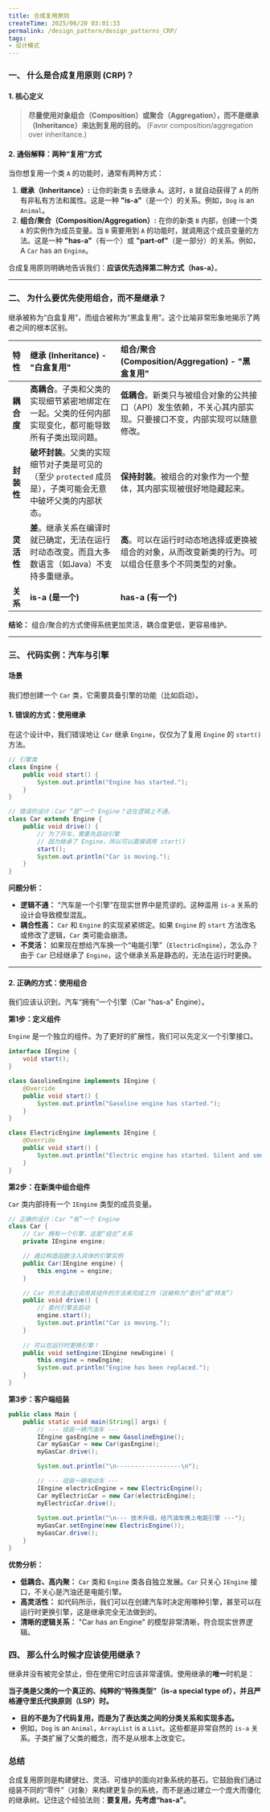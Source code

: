 ```yaml
---
title: 合成复用原则
createTime: 2025/06/20 03:01:33
permalink: /design_pattern/design_patterns_CRP/
tags:
- 设计模式
---
```



### 一、 什么是合成复用原则 (CRP)？

#### 1. 核心定义

> **尽量使用对象组合（Composition）或聚合（Aggregation），而不是继承（Inheritance）来达到复用的目的。**
> (Favor composition/aggregation over inheritance.)

#### 2. 通俗解释：两种“复用”方式

当你想复用一个类 `A` 的功能时，通常有两种方式：

1.  **继承（Inheritance）:** 让你的新类 `B` 去继承 `A`。这时，`B` 就自动获得了 `A` 的所有非私有方法和属性。这是一种 **"is-a"**（是一个）的关系。例如，`Dog` is an `Animal`。
2.  **组合/聚合（Composition/Aggregation）:** 在你的新类 `B` 内部，创建一个类 `A` 的实例作为成员变量。当 `B` 需要用到 `A` 的功能时，就调用这个成员变量的方法。这是一种 **"has-a"**（有一个）或 **"part-of"**（是一部分）的关系。例如，A `Car` has an `Engine`。

合成复用原则明确地告诉我们：**应该优先选择第二种方式（has-a）**。

---

### 二、 为什么要优先使用组合，而不是继承？

继承被称为“白盒复用”，而组合被称为“黑盒复用”。这个比喻非常形象地揭示了两者之间的根本区别。

| 特性 | 继承 (Inheritance) - "白盒复用" | 组合/聚合 (Composition/Aggregation) - "黑盒复用" |
| :--- | :--- | :--- |
| **耦合度** | **高耦合**。子类和父类的实现细节紧密地绑定在一起。父类的任何内部实现变化，都可能导致所有子类出现问题。 | **低耦合**。新类只与被组合对象的公共接口（API）发生依赖，不关心其内部实现。只要接口不变，内部实现可以随意修改。 |
| **封装性** | **破坏封装**。父类的实现细节对子类是可见的（至少 `protected` 成员是），子类可能会无意中破坏父类的内部状态。 | **保持封装**。被组合的对象作为一个整体，其内部实现被很好地隐藏起来。 |
| **灵活性** | **差**。继承关系在编译时就已确定，无法在运行时动态改变。而且大多数语言（如Java）不支持多重继承。 | **高**。可以在运行时动态地选择或更换被组合的对象，从而改变新类的行为。可以组合任意多个不同类型的对象。 |
| **关系** | **is-a (是一个)** | **has-a (有一个)** |

**结论：** 组合/聚合的方式使得系统更加灵活，耦合度更低，更容易维护。

---

### 三、 代码实例：汽车与引擎

#### 场景
我们想创建一个 `Car` 类，它需要具备引擎的功能（比如启动）。

#### 1. 错误的方式：使用继承

在这个设计中，我们错误地让 `Car` 继承 `Engine`，仅仅为了复用 `Engine` 的 `start()` 方法。

```java
// 引擎类
class Engine {
    public void start() {
        System.out.println("Engine has started.");
    }
}

// 错误的设计：Car “是”一个 Engine？这在逻辑上不通。
class Car extends Engine {
    public void drive() {
        // 为了开车，需要先启动引擎
        // 因为继承了 Engine，所以可以直接调用 start()
        start(); 
        System.out.println("Car is moving.");
    }
}
```

**问题分析：**

*   **逻辑不通：** “汽车是一个引擎”在现实世界中是荒谬的。这种滥用 `is-a` 关系的设计会导致模型混乱。
*   **耦合性高：** `Car` 和 `Engine` 的实现紧紧绑定。如果 `Engine` 的 `start` 方法改名或修改了逻辑，`Car` 类可能会崩溃。
*   **不灵活：** 如果现在想给汽车换一个“电能引擎”（`ElectricEngine`），怎么办？由于 `Car` 已经继承了 `Engine`，这个继承关系是静态的，无法在运行时更换。

---

#### 2. 正确的方式：使用组合

我们应该认识到，汽车“拥有”一个引擎（Car "has-a" Engine）。

**第1步：定义组件**

`Engine` 是一个独立的组件。为了更好的扩展性，我们可以先定义一个引擎接口。

```java
interface IEngine {
    void start();
}

class GasolineEngine implements IEngine {
    @Override
    public void start() {
        System.out.println("Gasoline engine has started.");
    }
}

class ElectricEngine implements IEngine {
    @Override
    public void start() {
        System.out.println("Electric engine has started. Silent and smooth!");
    }
}
```

**第2步：在新类中组合组件**

`Car` 类内部持有一个 `IEngine` 类型的成员变量。

```java
// 正确的设计：Car “有”一个 Engine
class Car {
    // Car 拥有一个引擎，这是“组合”关系
    private IEngine engine;

    // 通过构造函数注入具体的引擎实例
    public Car(IEngine engine) {
        this.engine = engine;
    }

    // Car 的方法通过调用其组件的方法来完成工作（这被称为“委托”或“转发”）
    public void drive() {
        // 委托引擎去启动
        engine.start(); 
        System.out.println("Car is moving.");
    }
    
    // 可以在运行时更换引擎！
    public void setEngine(IEngine newEngine) {
        this.engine = newEngine;
        System.out.println("Engine has been replaced.");
    }
}
```

**第3步：客户端组装**

```java
public class Main {
    public static void main(String[] args) {
        // --- 组装一辆汽油车 ---
        IEngine gasEngine = new GasolineEngine();
        Car myGasCar = new Car(gasEngine);
        myGasCar.drive();

        System.out.println("\n------------------\n");

        // --- 组装一辆电动车 ---
        IEngine electricEngine = new ElectricEngine();
        Car myElectricCar = new Car(electricEngine);
        myElectricCar.drive();
        
        System.out.println("\n--- 技术升级，给汽油车换上电能引擎 ---");
        myGasCar.setEngine(new ElectricEngine());
        myGasCar.drive();
    }
}
```

**优势分析：**
*   **低耦合、高内聚：** `Car` 类和 `Engine` 类各自独立发展。`Car` 只关心 `IEngine` 接口，不关心是汽油还是电能引擎。
*   **高灵活性：** 如代码所示，我们可以在创建汽车时决定用哪种引擎，甚至可以在运行时更换引擎，这是继承完全无法做到的。
*   **清晰的逻辑关系：** "Car has an Engine" 的模型非常清晰，符合现实世界逻辑。

### 四、 那么什么时候才应该使用继承？

继承并没有被完全禁止，但在使用它时应该非常谨慎。使用继承的**唯一**时机是：

**当子类是父类的一个真正的、纯粹的“特殊类型”（is-a special type of），并且严格遵守里氏代换原则（LSP）时。**

*   **目的不是为了代码复用，而是为了表达类之间的分类关系和实现多态。**
*   例如，`Dog` is an `Animal`，`ArrayList` is a `List`。这些都是非常自然的 `is-a` 关系。子类扩展了父类的概念，而不是从根本上改变它。

### 总结

合成复用原则是构建健壮、灵活、可维护的面向对象系统的基石。它鼓励我们通过组装不同的“零件”（对象）来构建更复杂的系统，而不是通过建立一个庞大而僵化的继承树。记住这个经验法则：**要复用，先考虑“has-a”**。
